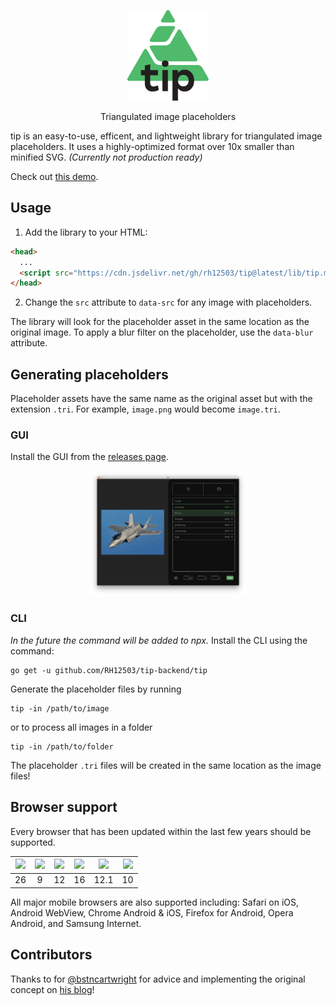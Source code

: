 <p align="center">
  <img src="/assets/tip.svg" width="130px">
</p>
<p align="center">
  Triangulated image placeholders 
</p>

tip is an easy-to-use, efficent, and lightweight library for triangulated image placeholders. It uses a highly-optimized format over 10x smaller than minified SVG. _(Currently not production ready)_

Check out [this demo](https://rh12503.github.io/tip/). 

## Usage

1. Add the library to your HTML:
```html 
<head>
  ...
  <script src="https://cdn.jsdelivr.net/gh/rh12503/tip@latest/lib/tip.min.js"></script>
</head>
```

2. Change the `src` attribute to `data-src` for any image with placeholders.

The library will look for the placeholder asset in the same location as the original image. To apply a blur filter on the placeholder, use the `data-blur` attribute. 

## Generating placeholders

Placeholder assets have the same name as the original asset but with the extension `.tri`. For example, `image.png` would become `image.tri`. 

### GUI
Install the GUI from the [releases page](https://github.com/RH12503/tip/releases). 

<p align="center">
  <img src="/assets/gui.png" width="50%">
</p>

### CLI
_In the future the command will be added to npx._ 
Install the CLI using the command:
```
go get -u github.com/RH12503/tip-backend/tip
```
Generate the placeholder files by running
```
tip -in /path/to/image
```
or to process all images in a folder
```
tip -in /path/to/folder
```
The placeholder `.tri` files will be created in the same location as the image files! 

## Browser support

Every browser that has been updated within the last few years should be supported. 

| <img src="https://github.com/alrra/browser-logos/raw/main/src/chrome/chrome_256x256.png" width="40px"> | <img src="https://km.support.apple.com/kb/image.jsp?productid=PL165&size=240x240" width="40px"> | <img src="https://github.com/alrra/browser-logos/raw/main/src/edge/edge_256x256.png" width="40px"> | <img src="https://github.com/alrra/browser-logos/raw/main/src/firefox/firefox_256x256.png" width="40px"> | <img src="https://github.com/alrra/browser-logos/raw/main/src/opera/opera_256x256.png" width="40px"> | <img src="https://upload.wikimedia.org/wikipedia/commons/thumb/1/18/Internet_Explorer_10%2B11_logo.svg/1043px-Internet_Explorer_10%2B11_logo.svg.png" width="40px"> 
| :-: | :-: | :-: | :-: | :-: | :-: |
| 26 | 9 | 12 | 16 | 12.1 | 10 |

All major mobile browsers are also supported including: Safari on iOS, Android WebView, Chrome Android & iOS, Firefox for Android, Opera Android, and Samsung Internet. 

## Contributors
Thanks to for [@bstncartwright](https://github.com/bstncartwright) for advice and implementing the original concept on [his blog](https://bostonc.dev/)!

